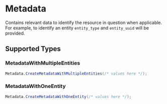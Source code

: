 # Metadata

Contains relevant data to identify the resource in question when applicable. For example, to identify an entity `entity_type` and `entity_uuid` will be provided.


## Supported Types

### MetadataWithMultipleEntities

```csharp
Metadata.CreateMetadataWithMultipleEntities(/* values here */);
```

### MetadataWithOneEntity

```csharp
Metadata.CreateMetadataWithOneEntity(/* values here */);
```
